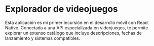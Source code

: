 # Explorador de videojuegos
Esta aplicación es mi primer incursión en el desarrollo móvil con React Native. Conectada a una API especializada en videojuegos, te permite explorar un extenso catálogo que incluye descripciones, fechas de lanzamiento y sistemas compatibles.
